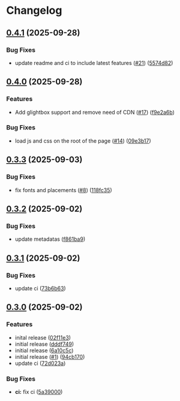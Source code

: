 # Changelog

## [0.4.1](https://github.com/qdeli187/mkdocs-excalidraw/compare/v0.4.0...v0.4.1) (2025-09-28)


### Bug Fixes

* update readme and ci to include latest features ([#21](https://github.com/qdeli187/mkdocs-excalidraw/issues/21)) ([5574d82](https://github.com/qdeli187/mkdocs-excalidraw/commit/5574d829cbaf053f8fdcbe0d7f26dda028ba3736))

## [0.4.0](https://github.com/qdeli187/mkdocs-excalidraw/compare/v0.3.3...v0.4.0) (2025-09-28)


### Features

* Add glightbox support and remove need of CDN ([#17](https://github.com/qdeli187/mkdocs-excalidraw/issues/17)) ([f9e2a6b](https://github.com/qdeli187/mkdocs-excalidraw/commit/f9e2a6b07be5f3435d1690d1dc1c5100512cacc9))


### Bug Fixes

* load js and css on the root of the page ([#14](https://github.com/qdeli187/mkdocs-excalidraw/issues/14)) ([09e3b17](https://github.com/qdeli187/mkdocs-excalidraw/commit/09e3b17a95b1f03b1798fcd8ad8497e39696a76b))

## [0.3.3](https://github.com/qdeli187/mkdocs-excalidraw/compare/v0.3.2...v0.3.3) (2025-09-03)


### Bug Fixes

* fix fonts and placements ([#8](https://github.com/qdeli187/mkdocs-excalidraw/issues/8)) ([118fc35](https://github.com/qdeli187/mkdocs-excalidraw/commit/118fc35f1d9e6fc4b50e2ee34e9b75fa6153643a))

## [0.3.2](https://github.com/qdeli187/mkdocs-excalidraw/compare/v0.3.1...v0.3.2) (2025-09-02)


### Bug Fixes

* update metadatas ([f861ba9](https://github.com/qdeli187/mkdocs-excalidraw/commit/f861ba9f8c4095d2d3fed59e7a9efea4aecc2715))

## [0.3.1](https://github.com/qdeli187/mkdocs-excalidraw/compare/v0.3.0...v0.3.1) (2025-09-02)


### Bug Fixes

* update ci ([73b6b63](https://github.com/qdeli187/mkdocs-excalidraw/commit/73b6b63b73f70050693a3de68b389a7b941229ff))

## [0.3.0](https://github.com/qdeli187/mkdocs-excalidraw/compare/v0.2.1...v0.3.0) (2025-09-02)


### Features

* inital release ([02f11e3](https://github.com/qdeli187/mkdocs-excalidraw/commit/02f11e33cb2418a46b44fd355c5a69b418f1825a))
* initial release ([dddf749](https://github.com/qdeli187/mkdocs-excalidraw/commit/dddf7498bcfc3d10b19af737a99fa642af522349))
* initial release ([6a10c5c](https://github.com/qdeli187/mkdocs-excalidraw/commit/6a10c5cd298f0f5f1917dea58c6b64901ebe6260))
* initial release ([#1](https://github.com/qdeli187/mkdocs-excalidraw/issues/1)) ([94cb170](https://github.com/qdeli187/mkdocs-excalidraw/commit/94cb170ab688a9f0212612d310cf547bb37f5d10))
* update ci ([72d023a](https://github.com/qdeli187/mkdocs-excalidraw/commit/72d023a35a4c420ca08679fef0543aa143551c40))


### Bug Fixes

* **ci:** fix ci ([5a39000](https://github.com/qdeli187/mkdocs-excalidraw/commit/5a39000c43d745cef3a928bfec7cd514caf4a12a))
